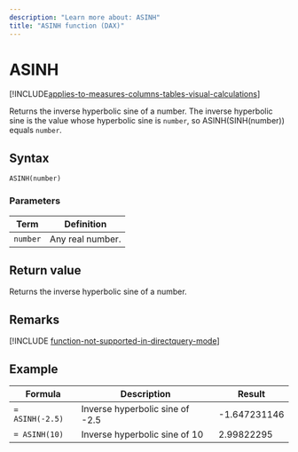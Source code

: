 ```yaml
---
description: "Learn more about: ASINH"
title: "ASINH function (DAX)"
---
```

# ASINH

[!INCLUDE[applies-to-measures-columns-tables-visual-calculations](includes/applies-to-measures-columns-tables-visual-calculations.md)]

Returns the inverse hyperbolic sine of a number. The inverse hyperbolic sine is the value whose hyperbolic sine is `number`, so ASINH(SINH(number)) equals `number`.  
  
## Syntax  
  
```dax
ASINH(number)  
```
  
### Parameters  
  
|Term|Definition|  
|--------|--------------|  
|`number`|Any real number.|  
  
## Return value

Returns the inverse hyperbolic sine of a number.  

## Remarks

[!INCLUDE [function-not-supported-in-directquery-mode](includes/function-not-supported-in-directquery-mode.md)]

## Example  
  
|Formula|Description|Result|  
|-----------|---------------|----------|  
|`= ASINH(-2.5)`|Inverse hyperbolic sine of -2.5|-1.647231146|  
|`= ASINH(10)`|Inverse hyperbolic sine of 10|2.99822295|  
